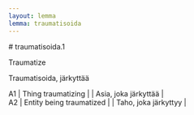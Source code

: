 ```yaml
---
layout: lemma
lemma: traumatisoida
---
```


<div class="sense">
# <span class="sensename">traumatisoida.1</span>

<span class="description">Traumatize</span>

<span class="description">Traumatisoida, järkyttää</span>

A1 | Thing traumatizing |   | Asia, joka järkyttää |  
A2 | Entity being traumatized |   | Taho, joka järkyttyy |  

</div>

